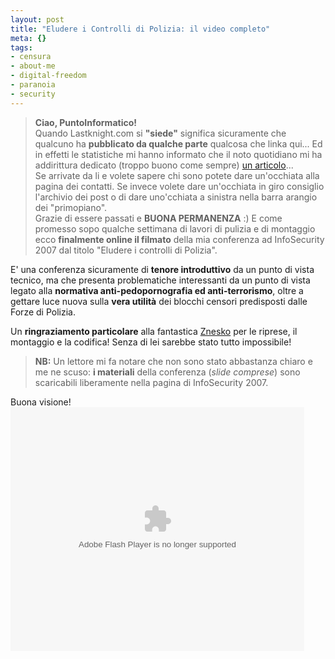 ```yaml
--- 
layout: post
title: "Eludere i Controlli di Polizia: il video completo"
meta: {}
tags: 
- censura
- about-me
- digital-freedom
- paranoia
- security
---
```

> **Ciao, PuntoInformatico!**  
>  Quando Lastknight.com si **"siede"** significa sicuramente che qualcuno ha **pubblicato da qualche parte** qualcosa che linka qui... Ed in effetti le statistiche mi hanno informato che il noto quotidiano mi ha addirittura dedicato (troppo buono come sempre) [un articolo](http://punto-informatico.it/p.aspx?id=1913730&r=PI)...   
>  Se arrivate da li e volete sapere chi sono potete dare un'occhiata alla pagina dei contatti. Se invece volete dare un'occhiata in giro consiglio l'archivio dei post o di dare uno'cchiata a sinistra nella barra arangio dei "primopiano".  
>  Grazie di essere passati e **BUONA PERMANENZA** :)
E come promesso sopo qualche settimana di lavori di pulizia e di montaggio ecco **finalmente online il filmato** della mia conferenza ad InfoSecurity 2007 dal titolo "Eludere i controlli di Polizia".  
  
E' una conferenza sicuramente di **tenore introduttivo** da un punto di vista tecnico, ma che presenta problematiche interessanti da un punto di vista legato alla **normativa anti-pedopornografia ed anti-terrorismo**, oltre a gettare luce nuova sulla **vera utilità** dei blocchi censori predisposti dalle Forze di Polizia.  
  
Un **ringraziamento particolare** alla fantastica [Znesko](http://darseg.splinder.com/) per le riprese, il montaggio e la codifica! Senza di lei sarebbe stato tutto impossibile!
  
> **NB:** Un lettore mi fa notare che non sono stato abbastanza chiaro e me ne scuso: **i materiali** della conferenza (*slide comprese*) sono scaricabili liberamente nella pagina di InfoSecurity 2007.  
  
Buona visione!  
<embed style="width:470px; height:390px;" id="VideoPlayback" type="application/x-shockwave-flash" src="http://video.google.com/googleplayer.swf?docId=-8260069796878992303&hl=it" flashvars=""> </embed>   
